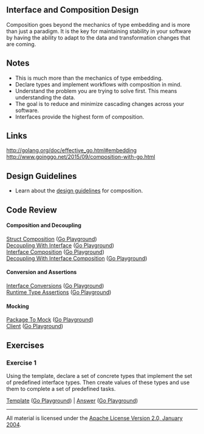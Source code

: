 ## Interface and Composition Design

Composition goes beyond the mechanics of type embedding and is more than just a paradigm. It is the key for maintaining stability in your software by having the ability to adapt to the data and transformation changes that are coming.

## Notes

* This is much more than the mechanics of type embedding.
* Declare types and implement workflows with composition in mind.
* Understand the problem you are trying to solve first. This means understanding the data.
* The goal is to reduce and minimize cascading changes across your software.
* Interfaces provide the highest form of composition.

## Links

http://golang.org/doc/effective_go.html#embedding  
http://www.goinggo.net/2015/09/composition-with-go.html

## Design Guidelines

* Learn about the [design guidelines](../../reading/design_guidelines.md) for composition.

## Code Review

#### Composition and Decoupling

[Struct Composition](example1/example1.go) ([Go Playground](http://play.golang.org/p/AQqkviqOeA))  
[Decoupling With Interface](example2/example2.go) ([Go Playground](http://play.golang.org/p/cM0yCRvcOp))  
[Interface Composition](example3/example3.go) ([Go Playground](http://play.golang.org/p/ubXLvXgbMZ))  
[Decoupling With Interface Composition](example4/example4.go) ([Go Playground](http://play.golang.org/p/7uehCu-dGa))  

#### Conversion and Assertions

[Interface Conversions](example5/example5.go) ([Go Playground](http://play.golang.org/p/2K2svo0MR0))  
[Runtime Type Assertions](example6/example6.go) ([Go Playground](http://play.golang.org/p/tr-RGBxES-))

#### Mocking

[Package To Mock](example7/pubsub/pubsub.go) ([Go Playground](http://play.golang.org/p/3a_zYeR8M7))  
[Client](example7/example7.go) ([Go Playground](http://play.golang.org/p/guvjysMjgb))

## Exercises

### Exercise 1

Using the template, declare a set of concrete types that implement the set of predefined interface types. Then create values of these types and use them to complete a set of predefined tasks.

[Template](exercises/template1/template1.go) ([Go Playground](http://play.golang.org/p/MXFPUsqoxI)) | 
[Answer](exercises/exercise1/exercise1.go) ([Go Playground](http://play.golang.org/p/uXVupN6o4K))
___
All material is licensed under the [Apache License Version 2.0, January 2004](http://www.apache.org/licenses/LICENSE-2.0).
